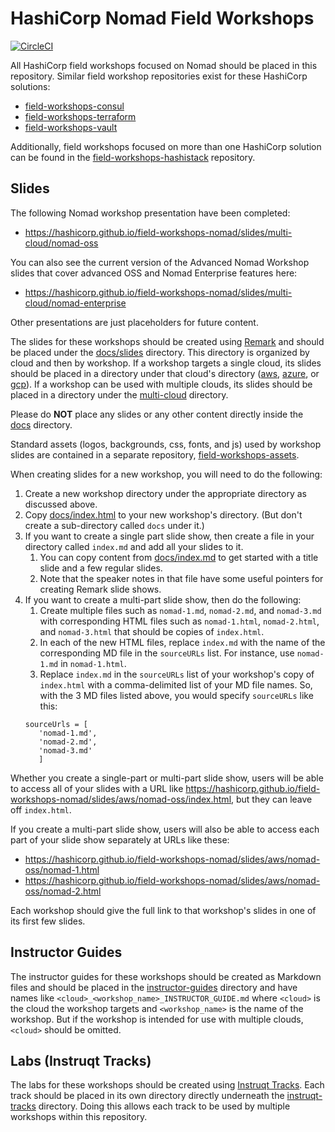 # HashiCorp Nomad Field Workshops
[![CircleCI](https://circleci.com/gh/hashicorp/field-workshops-nomad.svg?style=svg)](https://circleci.com/gh/hashicorp/field-workshops-nomad)

All HashiCorp field workshops focused on Nomad should be placed in this repository. Similar field workshop repositories exist for these HashiCorp solutions:
* [field-workshops-consul](https://github.com/hashicorp/field-workshops-consul)
* [field-workshops-terraform](https://github.com/hashicorp/field-workshops-terraform)
* [field-workshops-vault](https://github.com/hashicorp/field-workshops-terraform)

Additionally, field workshops focused on more than one HashiCorp solution can be found in the [field-workshops-hashistack](https://github.com/hashicorp/field-workshops-hashistack) repository.

## Slides

The following Nomad workshop presentation have been completed:
* https://hashicorp.github.io/field-workshops-nomad/slides/multi-cloud/nomad-oss

You can also see the current version of the Advanced Nomad Workshop slides that cover advanced OSS and Nomad Enterprise features here:
* https://hashicorp.github.io/field-workshops-nomad/slides/multi-cloud/nomad-enterprise

Other presentations are just placeholders for future content.

The slides for these workshops should be created using [Remark](https://remarkjs.com) and should be placed under the [docs/slides](./docs/slides) directory. This directory is organized by cloud and then by workshop.  If a workshop targets a single cloud, its slides should be placed in a directory under that cloud's directory ([aws](./docs/slides/aws), [azure](./docs/slides/azure), or [gcp](./docs/slides/gcp)). If a workshop can be used with multiple clouds, its slides should be placed in a directory under the [multi-cloud](./docs/slides/multi-cloud) directory.

Please do **NOT** place any slides or any other content directly inside the [docs](./docs) directory.

Standard assets (logos, backgrounds, css, fonts, and js) used by workshop slides are contained in a separate repository, [field-workshops-assets](https://github.com/hashicorp/field-workshops-assets).

When creating slides for a new workshop, you will need to do the following:
1. Create a new workshop directory under the appropriate directory as discussed above.
1. Copy [docs/index.html](./docs/index.html) to your new workshop's directory. (But don't create a sub-directory called `docs` under it.)
1. If you want to create a single part slide show, then create a file in your directory called `index.md` and add all your slides to it.
    1. You can copy content from [docs/index.md](./docs/index.md) to get started with a title slide and a few regular slides.
    1. Note that the speaker notes in that file have some useful pointers for creating Remark slide shows.
1. If you want to create a multi-part slide show, then do the following:
   1. Create multiple files such as `nomad-1.md`, `nomad-2.md`, and `nomad-3.md` with corresponding HTML files such as `nomad-1.html`, `nomad-2.html`, and `nomad-3.html` that should be copies of `index.html`.
   1. In each of the new HTML files, replace `index.md` with the name of the corresponding MD file in the `sourceURLs` list. For instance, use `nomad-1.md` in `nomad-1.html`.
   1. Replace `index.md` in the `sourceURLs` list of your workshop's copy of `index.html` with a comma-delimited list of your MD file names. So, with the 3 MD files listed above, you would specify `sourceURLs` like this:
   ```
   sourceUrls = [
      'nomad-1.md',
      'nomad-2.md',
      'nomad-3.md'
      ]
    ```

Whether you create a single-part or multi-part slide show, users will be able to access all of your slides with a URL like https://hashicorp.github.io/field-workshops-nomad/slides/aws/nomad-oss/index.html, but they can leave off `index.html`.

If you create a multi-part slide show, users will also be able to access each part of your slide show separately at URLs like these:
* https://hashicorp.github.io/field-workshops-nomad/slides/aws/nomad-oss/nomad-1.html
* https://hashicorp.github.io/field-workshops-nomad/slides/aws/nomad-oss/nomad-2.html

Each workshop should give the full link to that workshop's slides in one of its first few slides.

## Instructor Guides
The instructor guides for these workshops should be created as Markdown files and should be placed in the [instructor-guides](./instructor-guides) directory and have names like `<cloud>_<workshop_name>_INSTRUCTOR_GUIDE.md` where `<cloud>` is the cloud the workshop targets and `<workshop_name>` is the name of the workshop. But if the workshop is intended for use with multiple clouds, `<cloud>` should be omitted.

## Labs (Instruqt Tracks)
The labs for these workshops should be created using [Instruqt Tracks](https://instruqt.com/hashicorp).  Each track should be placed in its own directory directly underneath the [instruqt-tracks](./instruqt-tracks) directory. Doing this allows each track to be used by multiple workshops within this repository.
